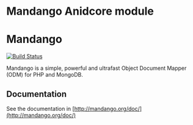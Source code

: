 # Mandango Anidcore module

# Mandango

[![Build Status](https://secure.travis-ci.org/mandango/mandango.png)](http://travis-ci.org/mandango/mandango)

Mandango is a simple, powerful and ultrafast Object Document Mapper (ODM) for PHP and MongoDB.

## Documentation

See the documentation in [http://mandango.org/doc/](http://mandango.org/doc/)
